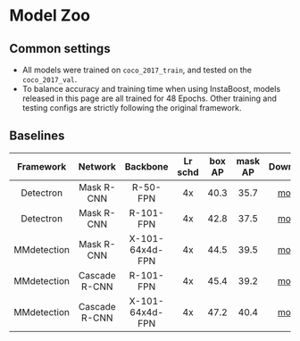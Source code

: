 # Model Zoo

## Common settings
 - All models were trained on `coco_2017_train`, and tested on the `coco_2017_val`.
 - To balance accuracy and training time when using InstaBoost, models released in this page are all trained for 48 Epochs. Other training and testing configs are strictly following the original framework. 

## Baselines

|    Framework    |     Network     |       Backbone       | Lr schd | box AP | mask AP |      Download       |
| :-------------: | :-------------: |      :--------:      | :-----: | :----: | :-----: | :-----------------: |
|    Detectron    |    Mask R-CNN   |       R-50-FPN       |   4x    |  40.3  |  35.7   |      [model]()      |
|    Detectron    |    Mask R-CNN   |       R-101-FPN      |   4x    |  42.8  |  37.5   |      [model]()      |
|   MMdetection   |    Mask R-CNN   |   X-101-64x4d-FPN    |   4x    |  44.5  |  39.5   |      [model]()      |
|   MMdetection   |  Cascade R-CNN  |       R-101-FPN      |   4x    |  45.4  |  39.2   |      [model]()      |
|   MMdetection   |  Cascade R-CNN  |   X-101-64x4d-FPN    |   4x    |  47.2  |  40.4   |      [model]()      |